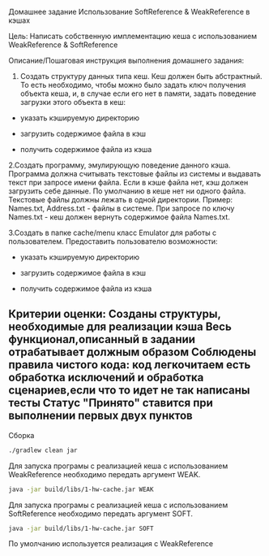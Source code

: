 Домашнее задание
Использование SoftReference & WeakReference в кэшах

Цель:
Написать собственную имплементацию кеша с использованием WeakReference & SoftReference


Описание/Пошаговая инструкция выполнения домашнего задания:

1. Создать структуру данных типа кеш. Кеш должен быть абстрактный. То есть необходимо, чтобы можно было задать ключ получения объекта кеша, и, в случае если его нет в памяти, задать поведение загрузки этого объекта в кеш:

- указать кэшируемую директорию

- загрузить содержимое файла в кэш

- получить содержимое файла из кэша

2.Создать программу, эмулирующую поведение данного кэша. Программа должна считывать текстовые файлы из системы и выдавать текст при запросе имени файла. Если в кэше файла нет, кэш должен загрузить себе данные. По умолчанию в кеше нет ни одного файла. Текстовые файлы должны лежать в одной директории. Пример: Names.txt, Address.txt - файлы в системе. При запросе по ключу Names.txt - кеш должен вернуть содержимое файла Names.txt.

3.Создать в папке cache/menu класс Emulator для работы с пользователем. Предоставить пользователю возможности:

- указать кэшируемую директорию

- загрузить содержимое файла в кэш

- получить содержимое файла из кэша


Критерии оценки:
Созданы структуры, необходимые для реализации кэша
Весь функционал,описанный в задании отрабатывает должным образом
Соблюдены правила чистого кода:
код легкочитаем
есть обработка исключений и обработка сценариев,если что то идет не так
написаны тесты
Статус "Принято" ставится при выполнении первых двух пунктов
------------------------------------------------------------
Сборка
```bash
./gradlew clean jar
```
Для запуска програмы с реализацией кеша с использованием WeakReference
необходимо передать аргумент WEAK.
```bash
java -jar build/libs/1-hw-cache.jar WEAK 
```
Для запуска програмы с реализацией кеша с использованием SoftReference
необходимо передать аргумент SOFT.
```bash
java -jar build/libs/1-hw-cache.jar SOFT 
```
По умолчанию используется реализация с WeakReference